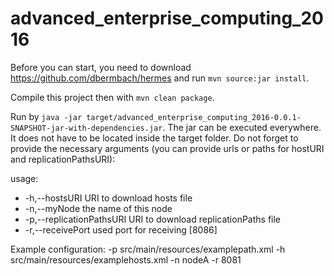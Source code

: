 # advanced_enterprise_computing_2016

Before you can start, you need to download https://github.com/dbermbach/hermes and run `mvn source:jar install`.

Compile this project then with `mvn clean package`.

Run by `java -jar target/advanced_enterprise_computing_2016-0.0.1-SNAPSHOT-jar-with-dependencies.jar`. The jar can be executed everywhere. It does not have to be located inside the target folder. Do not forget to provide the necessary arguments (you can provide urls or paths for hostURI and replicationPathsURI):

usage:
 * -h,--hostsURI <arg>              URI to download hosts file
 * -n,--myNode <arg>                the name of this node
 * -p,--replicationPathsURI <arg>   URI to download replicationPaths file
 * -r,--receivePort <arg>           used port for receiving [8086]

 Example configuration:
 -p src/main/resources/examplepath.xml -h src/main/resources/examplehosts.xml -n nodeA -r 8081
